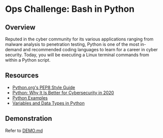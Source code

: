 # Ops Challenge: Bash in Python

## Overview

Reputed in the cyber community for its various applications ranging from malware analysis to penetration testing, Python is one of the most in-demand and recommended coding languages to learn for a career in cyber security. Today, you will be executing a Linux terminal commands from within a Python script.

## Resources

- [Python.org's PEP8 Style Guide](https://www.python.org/dev/peps/pep-0008/)
- [Python: Why It Is Better for Cybersecurity in 2020](https://www.cybrary.it/blog/python-why-it-is-better-for-cybersecurity-in-2020/)
- [Python Examples](https://www.w3schools.com/python/python_examples.asp)
- [Variables and Data Types in Python](https://www.edureka.co/blog/variables-and-data-types-in-python/#1)

## Demonstration

Refer to [DEMO.md](DEMO.md)
